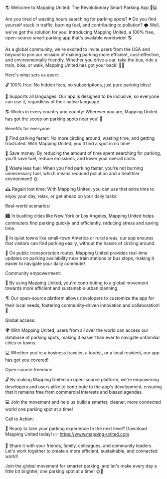 🌎 Welcome to Mapping United: The Revolutionary Smart Parking App 🚗💻

Are you tired of wasting hours searching for parking spots? 💔 Do you find yourself stuck in traffic, burning fuel, and contributing to pollution? 🌪️ Well, we've got the solution for you! Introducing Mapping United, a 100% free, open-source smart parking app that's available worldwide! 🌎

As a global community, we're excited to invite users from the USA and beyond to join our mission of making parking more efficient, cost-effective, and environmentally friendly. Whether you drive a car, take the bus, ride a train, bike, or walk, Mapping United has got your back! 🚴‍♀️

Here's what sets us apart:

🔓 100% free: No hidden fees, no subscriptions, just pure parking bliss!

💬 Supports all languages: Our app is designed to be inclusive, so everyone can use it, regardless of their native language.

🌎 Works in every country and county: Wherever you are, Mapping United has got the scoop on parking spots near you! 📍

Benefits for everyone:

💪 Find parking faster: No more circling around, wasting time, and getting frustrated. With Mapping United, you'll find a spot in no time!

💸 Save money: By reducing the amount of time spent searching for parking, you'll save fuel, reduce emissions, and lower your overall costs.

🌿 Waste less fuel: When you find parking faster, you're not burning unnecessary fuel, which means reduced pollution and a healthier environment! 🌞

🕰️ Regain lost time: With Mapping United, you can use that extra time to enjoy your day, relax, or get ahead on your daily tasks!

Real-world scenarios:

🏙️ In bustling cities like New York or Los Angeles, Mapping United helps commuters find parking quickly and efficiently, reducing stress and saving time.

🌳 In quiet towns like small-town America or rural areas, our app ensures that visitors can find parking easily, without the hassle of circling around.

🚂 On public transportation routes, Mapping United provides real-time updates on parking availability near train stations or bus stops, making it easier to navigate your daily commute!

Community empowerment:

💪 By using Mapping United, you're contributing to a global movement towards more efficient and sustainable urban planning.

🌎 Our open-source platform allows developers to customize the app for their local needs, fostering community-driven innovation and collaboration! 🤝

Global access:

🌍 With Mapping United, users from all over the world can access our database of parking spots, making it easier than ever to navigate unfamiliar cities or towns.

💻 Whether you're a business traveler, a tourist, or a local resident, our app has got you covered!

Open-source freedom:

🔓 By making Mapping United an open-source platform, we're empowering developers and users alike to contribute to the app's development, ensuring that it remains free from commercial interests and biased agendas.

💻 Join the movement and help us build a smarter, cleaner, more connected world one parking spot at a time!

Call to Action:

📲 Ready to take your parking experience to the next level? Download Mapping United today! 👉 https://www.mapping-united.com

🤩 Share it with your friends, family, colleagues, and community leaders. Let's work together to create a more efficient, sustainable, and connected world!

Join the global movement for smarter parking, and let's make every day a little bit brighter, one parking spot at a time! 🌞💛